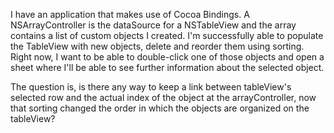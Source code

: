I have an application that makes use of Cocoa Bindings. A NSArrayController is the dataSource for a NSTableView and the array contains a list of custom objects I created. I'm successfully able to populate the TableView with new objects, delete and reorder them using sorting. Right now, I want to be able to double-click one of those objects and open a sheet where I'll be able to see further information about the selected object.

The question is, is there any way to keep a link between tableView's selected row and the actual index of the object at the arrayController, now that sorting changed the order in which the objects are organized on the tableView?
